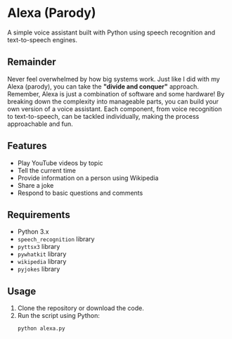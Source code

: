# Alexa (Parody)

A simple voice assistant built with Python using speech recognition and text-to-speech engines.

## Remainder 
Never feel overwhelmed by how big systems work. Just like I did with my Alexa (parody), you can take the **"divide and conquer"** approach. Remember, Alexa is just a combination of software and some hardware! By breaking down the complexity into manageable parts, you can build your own version of a voice assistant. Each component, from voice recognition to text-to-speech, can be tackled individually, making the process approachable and fun.



## Features
- Play YouTube videos by topic
- Tell the current time
- Provide information on a person using Wikipedia
- Share a joke
- Respond to basic questions and comments

## Requirements
- Python 3.x
- `speech_recognition` library
- `pyttsx3` library
- `pywhatkit` library
- `wikipedia` library
- `pyjokes` library

## Usage
1. Clone the repository or download the code.
2. Run the script using Python:
   ```bash
   python alexa.py

